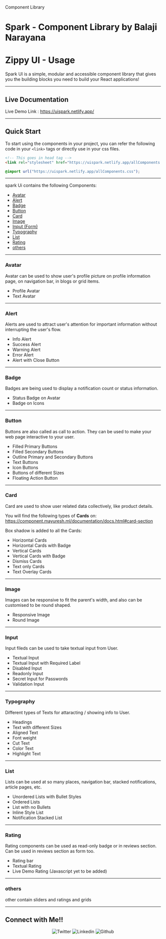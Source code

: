 Component Library

# Spark - Component Library by Balaji Narayana

# Zippy UI - Usage

Spark UI is a simple, modular and accessible component library that
gives you the building blocks you need to build your React
applications!

---

## Live Documentation

Live Demo Link : https://uispark.netlify.app/

---

## Quick Start

To start using the components in your project, you can refer the following code in your `<link>` tags or directly use in your css files.

```html
<!-- This goes in head tag -->
<link rel="stylesheet" href="https://uispark.netlify.app/allComponents.css" />
```

```css
@import url("https://uispark.netlify.app/allComponents.css");
```

---

spark Ui contains the following Components:

- [Avatar](#avatar)
- [Alert](#alert)
- [Badge](#badge)
- [Button](#button)
- [Card](#card)
- [Image](#image)
- [Input (Form)](#input)
- [Typography](#typography)
- [List](#list)
- [Rating](#rating)
- [others](#slider)

---

### Avatar

Avatar can be used to show user's profile picture on profile information page, on navigation bar, in blogs or grid items.

- Profile Avatar
- Text Avatar

---

### Alert

Alerts are used to attract user's attention for important information without interrupting the user's flow.

- Info Alert
- Success Alert
- Warning Alert
- Error Alert
- Alert with Close Button

---

### Badge

Badges are being used to display a notification count or status information.

- Status Badge on Avatar
- Badge on Icons

---

### Button

Buttons are also called as call to action. They can be used to make your web page interactive to your user.

- Filled Primary Buttons
- Filled Secondary Buttons
- Outline Primary and Secondary Buttons
- Text Buttons
- Icon Buttons
- Buttons of different Sizes
- Floating Action Button

---

### Card

Card are used to show user related data collectively, like product details.

You will find the following types of **Cards** on: https://component.mayuresh.ml/documentation/docs.html#card-section

Box shadow is added to all the Cards:

- Horizontal Cards
- Horizontal Cards with Badge
- Vertical Cards
- Vertical Cards with Badge
- Dismiss Cards
- Text only Cards
- Text Overlay Cards

---

### Image

Images can be responsive to fit the parent's width, and also can be customised to be round shaped.

- Responsive Image
- Round Image

---

### Input

Input fileds can be used to take textual input from User.

- Textual Input
- Textual Input with Required Label
- Disabled Input
- Readonly Input
- Secret Input for Passwords
- Validation Input

---

### Typography

Different types of Texts for attaracting / showing info to User.

- Headings
- Text with different Sizes
- Aligned Text
- Font weight
- Cut Text
- Color Text
- Highlight Text

---

### List

Lists can be used at so many places, navigation bar, stacked notifications, article pages, etc.

- Unordered Lists with Bullet Styles
- Ordered Lists
- List with no Bullets
- Inline Style List
- Notification Stacked List

---

### Rating

Rating components can be used as read-only badge or in reviews section. Can be used in reviews section as form too.

- Rating bar
- Textual Rating
- Live Demo Rating (Javascript yet to be added)

---

### others

other contain sliders and ratings and grids

---

## Connect with Me!!

<div align="center">

![Twitter](https://twitter.com/Balu1031) ![Linkedin](https://www.linkedin.com/in/balaji-narayana-74817021a/) ![Github](https://github.com/BALAJI141031?tab=repositories)

</div>
